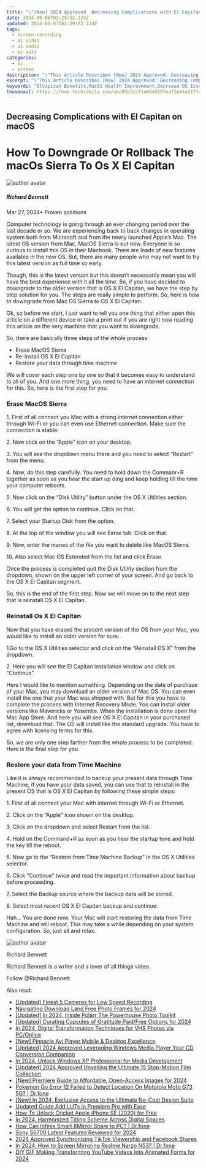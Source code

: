 ```yaml
---
title: "\"[New] 2024 Approved  Decreasing Complications with El Capitan on macOS\""
date: 2024-06-06T02:29:52.124Z
updated: 2024-06-07T02:29:52.124Z
tags: 
  - screen-recording
  - ai video
  - ai audio
  - ai auto
categories: 
  - ai
  - screen
description: "\"This Article Describes [New] 2024 Approved: Decreasing Complications with El Capitan on macOS\""
excerpt: "\"This Article Describes [New] 2024 Approved: Decreasing Complications with El Capitan on macOS\""
keywords: "ElCapitan Benefits,MacOS Health Improvement,Decrease OS Issues,Lowering MAC Problems,ElCapitan Complication Reduction,Enhanced macOS Stability,Safer macOS with El Capitan"
thumbnail: https://thmb.techidaily.com/abd95b31cf1a96dd50fea72e4fad17faec8b6807eeb04dedcab0ba4e1aebe611.jpg
---
```


## Decreasing Complications with El Capitan on macOS

# How To Downgrade Or Rollback The macOs Sierra To Os X El Capitan

![author avatar](https://images.wondershare.com/filmora/article-images/richard-bennett.jpg)

##### Richard Bennett

 Mar 27, 2024• Proven solutions

Computer technology is going through an ever changing period over the last decade or so. We are experiencing back to back changes in operating system both from Microsoft and from the newly launched Apple’s Mac. The latest OS version from Mac, MacOS Sierra is out now. Everyone is so curious to install this OS in their Macbook. There are loads of new features available in the new OS. But, there are many people who may not want to try this latest version as full time so early.

Though, this is the latest version but this doesn’t necessarily mean you will have the best experience with it all the time. So, if you have decided to downgrade to the older version that is OS X EI Capitan, we have the step by step solution for you. The steps are really simple to perform. So, here is how to downgrade from Mac OS Sierra to OS X EI Capitan.

Ok, so before we start, I just want to tell you one thing that either open this article on a different device or take a print out if you are right now reading this article on the very machine that you want to downgrade.

So, there are basically three steps of the whole process:

* Erase MacOS Sierra
* Re-install OS X EI Capitan
* Restore your data through time machine

We will cover each step one by one so that it becomes easy to understand to all of you. And one more thing, you need to have an internet connection for this. So, here is the first step for you.

### Erase MacOS Sierra

1\. First of all connect you Mac with a strong internet connection either through Wi-Fi or you can even use Ethernet connection. Make sure the connection is stable.

2\. Now click on the “Apple” icon on your desktop.

3\. You will see the dropdown menu there and you need to select “Restart” from the menu.

4\. Now, do this step carefully. You need to hold down the Commanr+R together as soon as you hear the start up ding and keep holding till the time your computer reboots.

5\. Now click on the “Disk Utility” button under the OS X Utilities section.

6\. You will get the option to continue. Click on that.

7\. Select your Startup Disk from the option.

8\. At the top of the window you will see Earse tab. Click on that.

9\. Now, enter the manes of the file you want to delete like MacOS Sierra.

10\. Also select Mac OS Extended from the list and click Erase.

Once the process is completed quit the Disk Utility section from the dropdown, shown on the upper left corner of your screen. And go back to the OS X EI Capitan segment.

So, this is the end of the first step. Now we will move on to the next step that is reinstall OS X EI Capitan.

### Reinstall Os X EI Capitan

Now that you have erased the present version of the OS from your Mac, you would like to install an older version for sure.

1.Go to the OS X Utilities selector and click on the “Reinstall OS X” from the dropdown.

2\. Here you will see the EI Capitan installation window and click on “Continue”.

Here I would like to mention something. Depending on the date of purchase of your Mac, you may download an older version of Mac OS. You can even install the one that your Mac was shipped with. But for this you have to complete the process with Internet Recovery Mode. You can install older versions like Mavericks or Yosemite. When the installation is done open the Mac App Store. And here you will see OS X EI Capitan in your purchased list, download that. The OS will install like the standard upgrade. You have to agree with licensing terms for this.

So, we are only one step farther from the whole process to be completed. Here is the final step for you.

### Restore your data from Time Machine

Like it is always recommended to backup your present data through Time Machine, if you have your data saved, you can use that to reinstall in the present OS that is OS X EI Capitan by following these simple steps:

1\. First of all connect your Mac with internet through Wi-Fi or Ethernet.

2\. Click on the “Apple” icon shown on the desktop.

3\. Click on the dropdown and select Restart from the list.

4\. Hold on the Command+R as soon as you hear the startup tone and hold the key till the reboot.

5\. Now go to the “Restore from Time Machine Backup” in the OS X Utilities selector.

6\. Click “Continue” twice and read the important information about backup before proceeding.

7\. Select the Backup source where the backup data will be stored.

8\. Select most recent OS X EI Capitan backup and continue.

Hah… You are done now. Your Mac will start restoring the data from Time Machine and will reboot. This may take a while depending on your system configuration. So, just sit and relax.

![author avatar](https://images.wondershare.com/filmora/article-images/richard-bennett.jpg)

Richard Bennett

Richard Bennett is a writer and a lover of all things video.

Follow @Richard Bennett


<ins class="adsbygoogle"
     style="display:block"
     data-ad-format="autorelaxed"
     data-ad-client="ca-pub-7571918770474297"
     data-ad-slot="1223367746"></ins>



<ins class="adsbygoogle"
     style="display:block"
     data-ad-client="ca-pub-7571918770474297"
     data-ad-slot="8358498916"
     data-ad-format="auto"
     data-full-width-responsive="true"></ins>


<span class="atpl-alsoreadstyle">Also read:</span>
<div><ul>
<li><a href="https://vp-tips.techidaily.com/updated-finest-5-cameras-for-low-speed-recording/"><u>[Updated] Finest 5 Cameras for Low Speed Recording</u></a></li>
<li><a href="https://vp-tips.techidaily.com/navigating-download-land-free-photo-frames-for-2024/"><u>Navigating Download Land  Free Photo Frames for 2024</u></a></li>
<li><a href="https://vp-tips.techidaily.com/updated-in-2024-inside-polarr-the-powerhouse-photo-toolkit/"><u>[Updated] In 2024, Inside Polarr  The Powerhouse Photo Toolkit</u></a></li>
<li><a href="https://vp-tips.techidaily.com/updated-curating-capsules-of-gratitude-paidfree-options-for-2024/"><u>[Updated] Curating Capsules of Gratitude  Paid/Free Options for 2024</u></a></li>
<li><a href="https://vp-tips.techidaily.com/in-2024-digital-transformation-techniques-for-vhs-photos-via-pconline/"><u>In 2024, Digital Transformation Techniques for VHS Photos via PC/Online</u></a></li>
<li><a href="https://vp-tips.techidaily.com/new-pinnacle-avi-player-mobile-and-desktop-excellence/"><u>[New] Pinnacle Avi Player  Mobile & Desktop Excellence</u></a></li>
<li><a href="https://vp-tips.techidaily.com/updated-2024-approved-leveraging-windows-media-player-your-cd-conversion-companion/"><u>[Updated] 2024 Approved  Leveraging Windows Media Player  Your CD Conversion Companion</u></a></li>
<li><a href="https://vp-tips.techidaily.com/in-2024-unlock-windows-xp-professional-for-media-development/"><u>In 2024, Unlock Windows XP Professional for Media Development</u></a></li>
<li><a href="https://vp-tips.techidaily.com/updated-2024-approved-unveiling-the-ultimate-15-stop-motion-film-collection/"><u>[Updated] 2024 Approved  Unveiling the Ultimate 15 Stop-Motion Film Collection</u></a></li>
<li><a href="https://vp-tips.techidaily.com/new-premiere-guide-to-affordable-open-access-images-for-2024/"><u>[New] Premiere Guide to Affordable, Open-Access Images for 2024</u></a></li>
<li><a href="https://android-pokemon-go.techidaily.com/pokemon-go-error-12-failed-to-detect-location-on-motorola-moto-g73-5g-drfone-by-drfone-virtual-android/"><u>Pokemon Go Error 12 Failed to Detect Location On Motorola Moto G73 5G? | Dr.fone</u></a></li>
<li><a href="https://discord-videos.techidaily.com/new-in-2024-exclusive-access-to-the-ultimate-no-cost-design-suite/"><u>[New] In 2024, Exclusive Access to the Ultimate No-Cost Design Suite</u></a></li>
<li><a href="https://ai-video-editing.techidaily.com/updated-guide-add-luts-in-premiere-pro-with-ease/"><u>Updated Guide Add LUTs in Premiere Pro with Ease</u></a></li>
<li><a href="https://sim-unlock.techidaily.com/how-to-unlock-cricket-apple-iphone-se-2020-for-free-by-drfone-ios/"><u>How To Unlock Cricket Apple iPhone SE (2020) for Free</u></a></li>
<li><a href="https://youtube-stream.techidaily.com/in-2024-harmonized-titling-scheme-across-digital-spaces/"><u>In 2024, Harmonized Titling Scheme Across Digital Spaces</u></a></li>
<li><a href="https://screen-mirror.techidaily.com/how-can-infinix-smart-8mirror-share-to-pc-drfone-by-drfone-android/"><u>How Can Infinix Smart 8Mirror Share to PC? | Dr.fone</u></a></li>
<li><a href="https://extra-support.techidaily.com/sony-s6700-latest-features-reviewed-for-2024/"><u>Sony S6700  Latest Features Reviewed for 2024</u></a></li>
<li><a href="https://facebook-video-recording.techidaily.com/2024-approved-synchronizing-tiktok-viewership-and-facebook-shares/"><u>2024 Approved  Synchronizing TikTok Viewership and Facebook Shares</u></a></li>
<li><a href="https://screen-mirror.techidaily.com/in-2024-how-to-screen-mirroring-realme-narzo-n53-drfone-by-drfone-android/"><u>In 2024, How to Screen Mirroring Realme Narzo N53? | Dr.fone</u></a></li>
<li><a href="https://youtube-video-recordings.techidaily.com/diy-gif-making-transforming-youtube-videos-into-animated-forms-for-2024/"><u>DIY GIF Making  Transforming YouTube Videos Into Animated Forms for 2024</u></a></li>
</ul></div>
